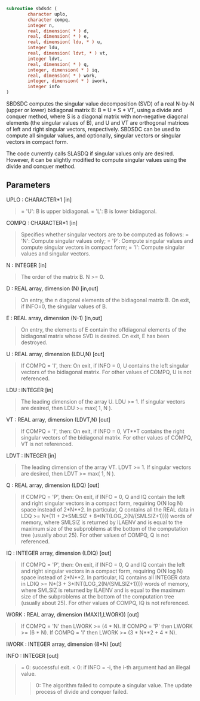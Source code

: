 ```fortran
subroutine sbdsdc (
        character uplo,
        character compq,
        integer n,
        real, dimension( * ) d,
        real, dimension( * ) e,
        real, dimension( ldu, * ) u,
        integer ldu,
        real, dimension( ldvt, * ) vt,
        integer ldvt,
        real, dimension( * ) q,
        integer, dimension( * ) iq,
        real, dimension( * ) work,
        integer, dimension( * ) iwork,
        integer info
)
```

SBDSDC computes the singular value decomposition (SVD) of a real
N-by-N (upper or lower) bidiagonal matrix B:  B = U \* S \* VT,
using a divide and conquer method, where S is a diagonal matrix
with non-negative diagonal elements (the singular values of B), and
U and VT are orthogonal matrices of left and right singular vectors,
respectively. SBDSDC can be used to compute all singular values,
and optionally, singular vectors or singular vectors in compact form.

The code currently calls SLASDQ if singular values only are desired.
However, it can be slightly modified to compute singular values
using the divide and conquer method.

## Parameters
UPLO : CHARACTER\*1 [in]
> = 'U':  B is upper bidiagonal.
> = 'L':  B is lower bidiagonal.

COMPQ : CHARACTER\*1 [in]
> Specifies whether singular vectors are to be computed
> as follows:
> = 'N':  Compute singular values only;
> = 'P':  Compute singular values and compute singular
> vectors in compact form;
> = 'I':  Compute singular values and singular vectors.

N : INTEGER [in]
> The order of the matrix B.  N >= 0.

D : REAL array, dimension (N) [in,out]
> On entry, the n diagonal elements of the bidiagonal matrix B.
> On exit, if INFO=0, the singular values of B.

E : REAL array, dimension (N-1) [in,out]
> On entry, the elements of E contain the offdiagonal
> elements of the bidiagonal matrix whose SVD is desired.
> On exit, E has been destroyed.

U : REAL array, dimension (LDU,N) [out]
> If  COMPQ = 'I', then:
> On exit, if INFO = 0, U contains the left singular vectors
> of the bidiagonal matrix.
> For other values of COMPQ, U is not referenced.

LDU : INTEGER [in]
> The leading dimension of the array U.  LDU >= 1.
> If singular vectors are desired, then LDU >= max( 1, N ).

VT : REAL array, dimension (LDVT,N) [out]
> If  COMPQ = 'I', then:
> On exit, if INFO = 0, VT\*\*T contains the right singular
> vectors of the bidiagonal matrix.
> For other values of COMPQ, VT is not referenced.

LDVT : INTEGER [in]
> The leading dimension of the array VT.  LDVT >= 1.
> If singular vectors are desired, then LDVT >= max( 1, N ).

Q : REAL array, dimension (LDQ) [out]
> If  COMPQ = 'P', then:
> On exit, if INFO = 0, Q and IQ contain the left
> and right singular vectors in a compact form,
> requiring O(N log N) space instead of 2\*N\*\*2.
> In particular, Q contains all the REAL data in
> LDQ >= N\*(11 + 2\*SMLSIZ + 8\*INT(LOG_2(N/(SMLSIZ+1))))
> words of memory, where SMLSIZ is returned by ILAENV and
> is equal to the maximum size of the subproblems at the
> bottom of the computation tree (usually about 25).
> For other values of COMPQ, Q is not referenced.

IQ : INTEGER array, dimension (LDIQ) [out]
> If  COMPQ = 'P', then:
> On exit, if INFO = 0, Q and IQ contain the left
> and right singular vectors in a compact form,
> requiring O(N log N) space instead of 2\*N\*\*2.
> In particular, IQ contains all INTEGER data in
> LDIQ >= N\*(3 + 3\*INT(LOG_2(N/(SMLSIZ+1))))
> words of memory, where SMLSIZ is returned by ILAENV and
> is equal to the maximum size of the subproblems at the
> bottom of the computation tree (usually about 25).
> For other values of COMPQ, IQ is not referenced.

WORK : REAL array, dimension (MAX(1,LWORK)) [out]
> If COMPQ = 'N' then LWORK >= (4 \* N).
> If COMPQ = 'P' then LWORK >= (6 \* N).
> If COMPQ = 'I' then LWORK >= (3 \* N\*\*2 + 4 \* N).

IWORK : INTEGER array, dimension (8\*N) [out]

INFO : INTEGER [out]
> = 0:  successful exit.
> < 0:  if INFO = -i, the i-th argument had an illegal value.
> > 0:  The algorithm failed to compute a singular value.
> The update process of divide and conquer failed.
